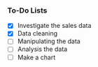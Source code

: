 ### To-Do Lists

- [x] Investigate the sales data
- [x] Data cleaning
- [  ] Manipulating the data
- [  ] Analysis the data
- [  ] Make a chart
